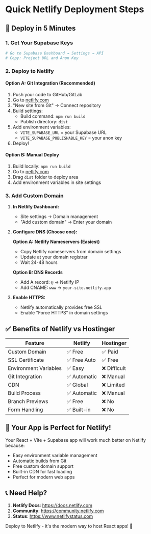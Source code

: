# Quick Netlify Deployment Steps

## 🚀 Deploy in 5 Minutes

### 1. Get Your Supabase Keys
```bash
# Go to Supabase Dashboard → Settings → API
# Copy: Project URL and Anon Key
```

### 2. Deploy to Netlify

#### Option A: Git Integration (Recommended)
1. Push your code to GitHub/GitLab
2. Go to [netlify.com](https://netlify.com)
3. "New site from Git" → Connect repository
4. Build settings:
   - Build command: `npm run build`
   - Publish directory: `dist`
5. Add environment variables:
   - `VITE_SUPABASE_URL` = your Supabase URL
   - `VITE_SUPABASE_PUBLISHABLE_KEY` = your anon key
6. Deploy!

#### Option B: Manual Deploy
1. Build locally: `npm run build`
2. Go to [netlify.com](https://netlify.com)
3. Drag `dist` folder to deploy area
4. Add environment variables in site settings

### 3. Add Custom Domain

1. **In Netlify Dashboard:**
   - Site settings → Domain management
   - "Add custom domain" → Enter your domain

2. **Configure DNS (Choose one):**

   **Option A: Netlify Nameservers (Easiest)**
   - Copy Netlify nameservers from domain settings
   - Update at your domain registrar
   - Wait 24-48 hours

   **Option B: DNS Records**
   - Add A record: `@` → Netlify IP
   - Add CNAME: `www` → `your-site.netlify.app`

3. **Enable HTTPS:**
   - Netlify automatically provides free SSL
   - Enable "Force HTTPS" in domain settings

## ✅ Benefits of Netlify vs Hostinger

| Feature | Netlify | Hostinger |
|---------|---------|-----------|
| Custom Domain | ✅ Free | ✅ Paid |
| SSL Certificate | ✅ Free Auto | ✅ Free |
| Environment Variables | ✅ Easy | ❌ Difficult |
| Git Integration | ✅ Automatic | ❌ Manual |
| CDN | ✅ Global | ❌ Limited |
| Build Process | ✅ Automatic | ❌ Manual |
| Branch Previews | ✅ Free | ❌ No |
| Form Handling | ✅ Built-in | ❌ No |

## 🎯 Your App is Perfect for Netlify!

Your React + Vite + Supabase app will work much better on Netlify because:
- Easy environment variable management
- Automatic builds from Git
- Free custom domain support
- Built-in CDN for fast loading
- Perfect for modern web apps

## 📞 Need Help?

1. **Netlify Docs**: https://docs.netlify.com
2. **Community**: https://community.netlify.com
3. **Status**: https://www.netlifystatus.com

Deploy to Netlify - it's the modern way to host React apps! 🚀

